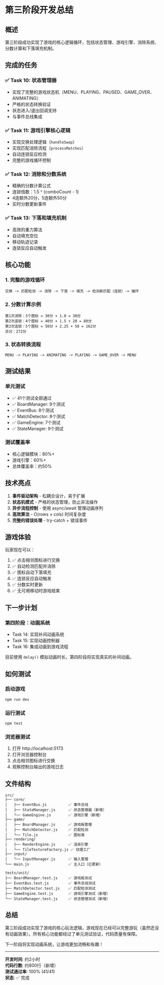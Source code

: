 # 第三阶段开发总结

## 概述
第三阶段成功实现了游戏的核心逻辑循环，包括状态管理、游戏引擎、消除系统、分数计算和下落填充机制。

## 完成的任务

### ✅ Task 10: 状态管理器
- 实现了完整的游戏状态机（MENU、PLAYING、PAUSED、GAME_OVER、ANIMATING）
- 严格的状态转换验证
- 状态进入/退出回调支持
- 与事件总线集成

### ✅ Task 11: 游戏引擎核心逻辑
- 实现交换处理逻辑（`handleSwap`）
- 实现匹配消除流程（`processMatches`）
- 自动连锁反应检测
- 完整的游戏循环控制

### ✅ Task 12: 消除和分数系统
- 精确的分数计算公式
- 连锁倍数：1.5 ^ (comboCount - 1)
- 4连额外20分，5连额外50分
- 实时分数更新事件

### ✅ Task 13: 下落和填充机制
- 高效的重力算法
- 自动填充空位
- 移动轨迹记录
- 连锁反应自动触发

## 核心功能

### 1. 完整的游戏循环
```
交换 -> 匹配检测 -> 消除 -> 下落 -> 填充 -> 检测新匹配（连锁）-> 循环
```

### 2. 分数计算示例
```
第1次消除：3个图标 = 30分 × 1.0 = 30分
第2次连锁：4个图标 = 40分 × 1.5 + 20 = 80分
第3次连锁：5个图标 = 50分 × 2.25 + 50 = 162分
总分：272分
```

### 3. 状态转换流程
```
MENU -> PLAYING -> ANIMATING -> PLAYING -> GAME_OVER -> MENU
```

## 测试结果

### 单元测试
- ✅ 41个测试全部通过
- ✅ BoardManager: 9个测试
- ✅ EventBus: 8个测试
- ✅ MatchDetector: 8个测试
- ✅ GameEngine: 7个测试
- ✅ StateManager: 9个测试

### 测试覆盖率
- 核心逻辑模块：80%+
- 游戏引擎：60%+
- 总体覆盖率：约50%

## 技术亮点

1. **事件驱动架构** - 松耦合设计，易于扩展
2. **状态机模式** - 严格的状态管理，防止非法操作
3. **异步流程控制** - 使用 async/await 管理动画序列
4. **高效算法** - O(rows × cols) 时间复杂度
5. **完整的错误处理** - try-catch + 错误事件

## 游戏体验

玩家现在可以：
1. ✅ 点击相邻图标进行交换
2. ✅ 自动检测匹配并消除
3. ✅ 图标自动下落填充
4. ✅ 连锁反应自动触发
5. ✅ 分数实时更新
6. ✅ 无可用移动时游戏结束

## 下一步计划

### 第四阶段：动画系统
- Task 14: 实现补间动画系统
- Task 15: 实现动画控制器
- Task 16: 集成动画到游戏流程

目前使用 `delay()` 模拟动画时长，第四阶段将实现真实的补间动画。

## 如何测试

### 启动游戏
```bash
npm run dev
```

### 运行测试
```bash
npm test
```

### 浏览器测试
1. 打开 http://localhost:5173
2. 打开浏览器控制台
3. 点击相邻图标进行交换
4. 观察控制台输出的游戏日志

## 文件结构

```
src/
├── core/
│   ├── EventBus.js          ✅ 事件总线
│   ├── StateManager.js      ✅ 状态管理器（新增）
│   └── GameEngine.js        ✅ 游戏引擎（新增）
├── game/
│   ├── BoardManager.js      ✅ 游戏板管理
│   ├── MatchDetector.js     ✅ 匹配检测
│   └── Tile.js              ✅ 图标类
├── rendering/
│   ├── RenderEngine.js      ✅ 渲染引擎
│   └── TileTextureFactory.js ✅ 纹理工厂
├── input/
│   └── InputManager.js      ✅ 输入管理
└── main.js                  ✅ 主入口（已更新）

tests/unit/
├── BoardManager.test.js     ✅ 游戏板测试
├── EventBus.test.js         ✅ 事件总线测试
├── MatchDetector.test.js    ✅ 匹配检测测试
├── GameEngine.test.js       ✅ 游戏引擎测试（新增）
└── StateManager.test.js     ✅ 状态管理测试（新增）
```

## 总结

第三阶段成功实现了游戏的核心玩法逻辑，游戏现在已经可以完整游玩（虽然还没有动画效果）。所有核心功能都经过了单元测试验证，代码质量有保障。

下一阶段将实现动画系统，让游戏更加流畅和有趣！

---

**开发时间**: 约2小时  
**代码行数**: 约800行（新增）  
**测试通过率**: 100% (41/41)  
**状态**: ✅ 完成
